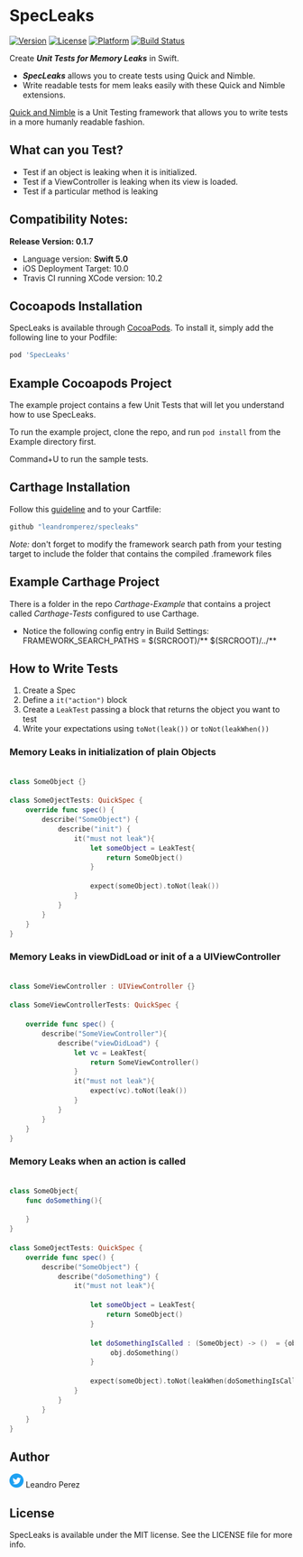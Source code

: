 # SpecLeaks

[![Version](https://img.shields.io/cocoapods/v/SpecLeaks.svg?style=flat)](http://cocoapods.org/pods/SpecLeaks)
[![License](https://img.shields.io/cocoapods/l/SpecLeaks.svg?style=flat)](http://cocoapods.org/pods/SpecLeaks)
[![Platform](https://img.shields.io/cocoapods/p/SpecLeaks.svg?style=flat)](http://cocoapods.org/pods/SpecLeaks)
[![Build Status](https://travis-ci.org/leandromperez/specleaks.svg?branch=master)](https://travis-ci.org/leandromperez/specleaks)

Create ***Unit Tests for Memory Leaks*** in Swift.
* ***SpecLeaks***  allows you to create tests using Quick and Nimble. 
* Write readable tests for mem leaks easily with these Quick and Nimble extensions.


[Quick and Nimble](https://github.com/Quick/Nimble) is a Unit Testing framework that allows you to write tests in a more humanly readable fashion.


## What can you Test?

* Test if an object is leaking when it is initialized.
* Test if a ViewController is leaking when its view is loaded.
* Test if a particular method is leaking


## Compatibility Notes: 
**Release Version: 0.1.7**
* Language version: **Swift 5.0**
* iOS Deployment Target: 10.0
* Travis CI running XCode version: 10.2

## Cocoapods Installation

SpecLeaks is available through [CocoaPods](http://cocoapods.org). To install
it, simply add the following line to your Podfile:

```ruby
pod 'SpecLeaks'
```
## Example Cocoapods Project

The example project contains a few Unit Tests that will let you understand how to use SpecLeaks. 

To run the example project, clone the repo, and run `pod install` from the Example directory first.

Command+U to run the sample tests.


## Carthage Installation

Follow this [guideline](https://github.com/Carthage/Carthage#quick-start) and to your Cartfile:

```ruby
github "leandromperez/specleaks"
```
*Note:* don't forget to modify the framework search path from your testing target to include the folder that contains the compiled .framework files

## Example Carthage Project

There is a folder in the repo *Carthage-Example* that contains a project called *Carthage-Tests* configured to use Carthage.   

* Notice the following config entry in Build Settings:
FRAMEWORK_SEARCH_PATHS = $(SRCROOT)/** $(SRCROOT)/../**


## How to Write Tests
1. Create a Spec
2. Define a `it("action")` block
3. Create a `LeakTest` passing a block that returns the object you want to test
4. Write your expectations using `toNot(leak())` or `toNot(leakWhen())`
 
### Memory Leaks in initialization of plain Objects
```swift

class SomeObject {}

class SomeOjectTests: QuickSpec {
    override func spec() {
        describe("SomeObject") {
            describe("init") {
                it("must not leak"){
                    let someObject = LeakTest{
                        return SomeObject()
                    }

                    expect(someObject).toNot(leak())
                }
            }
        }
    }
}
```

### Memory Leaks in viewDidLoad or init of a a UIViewController


```swift

class SomeViewController : UIViewController {}

class SomeViewControllerTests: QuickSpec {

    override func spec() {
        describe("SomeViewController"){
            describe("viewDidLoad") {
                let vc = LeakTest{
                    return SomeViewController()
                }
                it("must not leak"){
                    expect(vc).toNot(leak())
                }
            }
        }
    }
}
```

### Memory Leaks when an action is called


```swift

class SomeObject{
    func doSomething(){

    }
}

class SomeOjectTests: QuickSpec {
    override func spec() {
        describe("SomeObject") {
            describe("doSomething") {
                it("must not leak"){

                    let someObject = LeakTest{
                        return SomeObject()
                    }

                    let doSomethingIsCalled : (SomeObject) -> ()  = {obj in
                         obj.doSomething()
                    }

                    expect(someObject).toNot(leakWhen(doSomethingIsCalled))
                }
            }
        }
    }
}
```
## Author
<a href="https://twitter.com/bataleandro"><img src="twitter.png" alt="@bataleandro" width="25" /></a> Leandro Perez 

## License

SpecLeaks is available under the MIT license. See the LICENSE file for more info.
